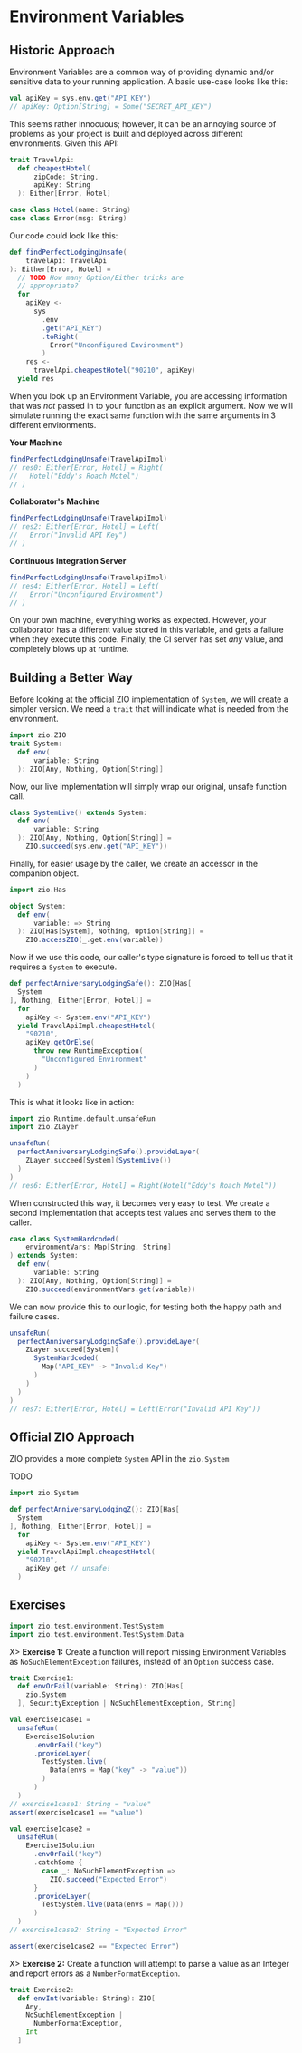 # Environment Variables

## Historic Approach


Environment Variables are a common way of providing dynamic and/or sensitive data to your running application. A basic use-case looks like this:

```scala
val apiKey = sys.env.get("API_KEY")
// apiKey: Option[String] = Some("SECRET_API_KEY")
```

This seems rather innocuous; however, it can be an annoying source of problems as your project is built and deployed across different environments. Given this API:

```scala
trait TravelApi:
  def cheapestHotel(
      zipCode: String,
      apiKey: String
  ): Either[Error, Hotel]

case class Hotel(name: String)
case class Error(msg: String)
```


Our code could look like this:

```scala
def findPerfectLodgingUnsafe(
    travelApi: TravelApi
): Either[Error, Hotel] =
  // TODO How many Option/Either tricks are
  // appropriate?
  for
    apiKey <-
      sys
        .env
        .get("API_KEY")
        .toRight(
          Error("Unconfigured Environment")
        )
    res <-
      travelApi.cheapestHotel("90210", apiKey)
  yield res
```

When you look up an Environment Variable, you are accessing information that was _not_ passed in to your function as an explicit argument. Now we will simulate running the exact same function with the same arguments in 3 different environments.

**Your Machine**

```scala
findPerfectLodgingUnsafe(TravelApiImpl)
// res0: Either[Error, Hotel] = Right(
//   Hotel("Eddy's Roach Motel")
// )
```

**Collaborator's Machine**


```scala
findPerfectLodgingUnsafe(TravelApiImpl)
// res2: Either[Error, Hotel] = Left(
//   Error("Invalid API Key")
// )
```

**Continuous Integration Server**


```scala
findPerfectLodgingUnsafe(TravelApiImpl)
// res4: Either[Error, Hotel] = Left(
//   Error("Unconfigured Environment")
// )
```

On your own machine, everything works as expected. However, your collaborator has a different value stored in this variable, and gets a failure when they execute this code. Finally, the CI server has set _any_ value, and completely blows up at runtime.

## Building a Better Way


Before looking at the official ZIO implementation of `System`, we will create a simpler version. We need a `trait` that will indicate what is needed from the environment.

```scala
import zio.ZIO
trait System:
  def env(
      variable: String
  ): ZIO[Any, Nothing, Option[String]]
```

Now, our live implementation will simply wrap our original, unsafe function call.

```scala
class SystemLive() extends System:
  def env(
      variable: String
  ): ZIO[Any, Nothing, Option[String]] =
    ZIO.succeed(sys.env.get("API_KEY"))
```

Finally, for easier usage by the caller, we create an accessor in the companion object.

```scala
import zio.Has

object System:
  def env(
      variable: => String
  ): ZIO[Has[System], Nothing, Option[String]] =
    ZIO.accessZIO(_.get.env(variable))
```

Now if we use this code, our caller's type signature is forced to tell us that it requires a `System` to execute.

```scala
def perfectAnniversaryLodgingSafe(): ZIO[Has[
  System
], Nothing, Either[Error, Hotel]] =
  for
    apiKey <- System.env("API_KEY")
  yield TravelApiImpl.cheapestHotel(
    "90210",
    apiKey.getOrElse(
      throw new RuntimeException(
        "Unconfigured Environment"
      )
    )
  )
```

This is what it looks like in action:

```scala
import zio.Runtime.default.unsafeRun
import zio.ZLayer

unsafeRun(
  perfectAnniversaryLodgingSafe().provideLayer(
    ZLayer.succeed[System](SystemLive())
  )
)
// res6: Either[Error, Hotel] = Right(Hotel("Eddy's Roach Motel"))
```

When constructed this way, it becomes very easy to test. We create a second implementation that accepts test values and serves them to the caller.

```scala
case class SystemHardcoded(
    environmentVars: Map[String, String]
) extends System:
  def env(
      variable: String
  ): ZIO[Any, Nothing, Option[String]] =
    ZIO.succeed(environmentVars.get(variable))
```

We can now provide this to our logic, for testing both the happy path and failure cases.

```scala
unsafeRun(
  perfectAnniversaryLodgingSafe().provideLayer(
    ZLayer.succeed[System](
      SystemHardcoded(
        Map("API_KEY" -> "Invalid Key")
      )
    )
  )
)
// res7: Either[Error, Hotel] = Left(Error("Invalid API Key"))
```

## Official ZIO Approach

ZIO provides a more complete `System` API in the `zio.System`

TODO

```scala
import zio.System

def perfectAnniversaryLodgingZ(): ZIO[Has[
  System
], Nothing, Either[Error, Hotel]] =
  for
    apiKey <- System.env("API_KEY")
  yield TravelApiImpl.cheapestHotel(
    "90210",
    apiKey.get // unsafe!
  )
```

## Exercises

```scala
import zio.test.environment.TestSystem
import zio.test.environment.TestSystem.Data
```

X> **Exercise 1:** Create a function will report missing Environment Variables as `NoSuchElementException` failures, instead of an `Option` success case.

```scala
trait Exercise1:
  def envOrFail(variable: String): ZIO[Has[
    zio.System
  ], SecurityException | NoSuchElementException, String]
```


```scala
val exercise1case1 =
  unsafeRun(
    Exercise1Solution
      .envOrFail("key")
      .provideLayer(
        TestSystem.live(
          Data(envs = Map("key" -> "value"))
        )
      )
  )
// exercise1case1: String = "value"
assert(exercise1case1 == "value")
```

```scala
val exercise1case2 =
  unsafeRun(
    Exercise1Solution
      .envOrFail("key")
      .catchSome {
        case _: NoSuchElementException =>
          ZIO.succeed("Expected Error")
      }
      .provideLayer(
        TestSystem.live(Data(envs = Map()))
      )
  )
// exercise1case2: String = "Expected Error"

assert(exercise1case2 == "Expected Error")
```

X> **Exercise 2:** Create a function will attempt to parse a value as an Integer and report errors as a `NumberFormatException`.

```scala
trait Exercise2:
  def envInt(variable: String): ZIO[
    Any,
    NoSuchElementException |
      NumberFormatException,
    Int
  ]
